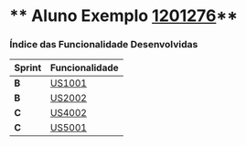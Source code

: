 ** Aluno Exemplo [1201276](./)** 
===============================


### Índice das Funcionalidade Desenvolvidas ###


| Sprint | Funcionalidade     |
|--------|--------------------|
| **B**  | [US1001](USDemo1)  |
| **B**  | [US2002](USDemo1)  |
| **C**  | [US4002](USDemo1)  |
| **C**  | [US5001](USDemo1)  |